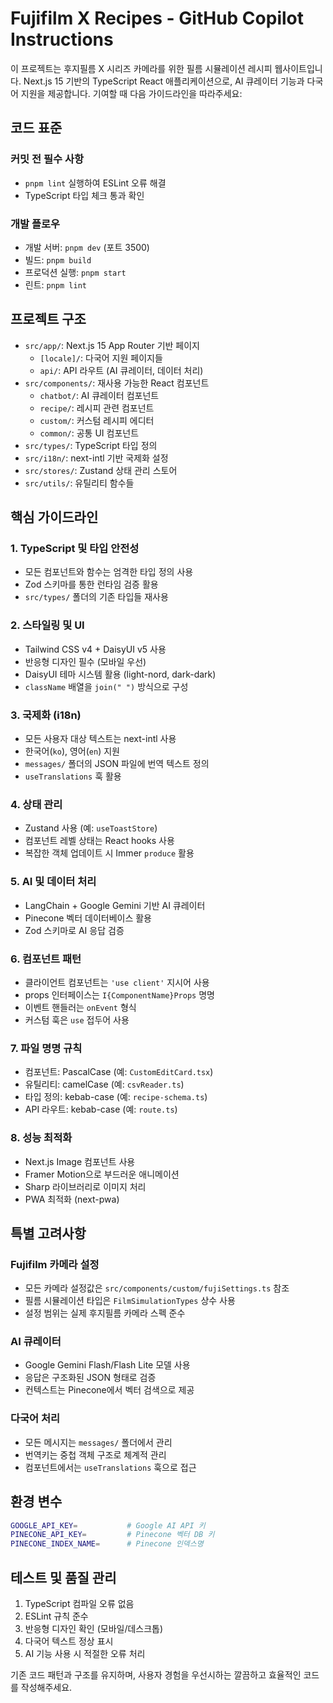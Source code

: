 # Fujifilm X Recipes - GitHub Copilot Instructions

이 프로젝트는 후지필름 X 시리즈 카메라를 위한 필름 시뮬레이션 레시피 웹사이트입니다. Next.js 15 기반의 TypeScript React 애플리케이션으로, AI 큐레이터 기능과 다국어 지원을 제공합니다. 기여할 때 다음 가이드라인을 따라주세요:

## 코드 표준

### 커밋 전 필수 사항

- `pnpm lint` 실행하여 ESLint 오류 해결
- TypeScript 타입 체크 통과 확인

### 개발 플로우

- 개발 서버: `pnpm dev` (포트 3500)
- 빌드: `pnpm build`
- 프로덕션 실행: `pnpm start`
- 린트: `pnpm lint`

## 프로젝트 구조

- `src/app/`: Next.js 15 App Router 기반 페이지
  - `[locale]/`: 다국어 지원 페이지들
  - `api/`: API 라우트 (AI 큐레이터, 데이터 처리)
- `src/components/`: 재사용 가능한 React 컴포넌트
  - `chatbot/`: AI 큐레이터 컴포넌트
  - `recipe/`: 레시피 관련 컴포넌트
  - `custom/`: 커스텀 레시피 에디터
  - `common/`: 공통 UI 컴포넌트
- `src/types/`: TypeScript 타입 정의
- `src/i18n/`: next-intl 기반 국제화 설정
- `src/stores/`: Zustand 상태 관리 스토어
- `src/utils/`: 유틸리티 함수들

## 핵심 가이드라인

### 1. TypeScript 및 타입 안전성

- 모든 컴포넌트와 함수는 엄격한 타입 정의 사용
- Zod 스키마를 통한 런타임 검증 활용
- `src/types/` 폴더의 기존 타입들 재사용

### 2. 스타일링 및 UI

- Tailwind CSS v4 + DaisyUI v5 사용
- 반응형 디자인 필수 (모바일 우선)
- DaisyUI 테마 시스템 활용 (light-nord, dark-dark)
- `className` 배열을 `join(" ")` 방식으로 구성

### 3. 국제화 (i18n)

- 모든 사용자 대상 텍스트는 next-intl 사용
- 한국어(`ko`), 영어(`en`) 지원
- `messages/` 폴더의 JSON 파일에 번역 텍스트 정의
- `useTranslations` 훅 활용

### 4. 상태 관리

- Zustand 사용 (예: `useToastStore`)
- 컴포넌트 레벨 상태는 React hooks 사용
- 복잡한 객체 업데이트 시 Immer `produce` 활용

### 5. AI 및 데이터 처리

- LangChain + Google Gemini 기반 AI 큐레이터
- Pinecone 벡터 데이터베이스 활용
- Zod 스키마로 AI 응답 검증

### 6. 컴포넌트 패턴

- 클라이언트 컴포넌트는 `'use client'` 지시어 사용
- props 인터페이스는 `I{ComponentName}Props` 명명
- 이벤트 핸들러는 `onEvent` 형식
- 커스텀 훅은 `use` 접두어 사용

### 7. 파일 명명 규칙

- 컴포넌트: PascalCase (예: `CustomEditCard.tsx`)
- 유틸리티: camelCase (예: `csvReader.ts`)
- 타입 정의: kebab-case (예: `recipe-schema.ts`)
- API 라우트: kebab-case (예: `route.ts`)

### 8. 성능 최적화

- Next.js Image 컴포넌트 사용
- Framer Motion으로 부드러운 애니메이션
- Sharp 라이브러리로 이미지 처리
- PWA 최적화 (next-pwa)

## 특별 고려사항

### Fujifilm 카메라 설정

- 모든 카메라 설정값은 `src/components/custom/fujiSettings.ts` 참조
- 필름 시뮬레이션 타입은 `FilmSimulationTypes` 상수 사용
- 설정 범위는 실제 후지필름 카메라 스펙 준수

### AI 큐레이터

- Google Gemini Flash/Flash Lite 모델 사용
- 응답은 구조화된 JSON 형태로 검증
- 컨텍스트는 Pinecone에서 벡터 검색으로 제공

### 다국어 처리

- 모든 메시지는 `messages/` 폴더에서 관리
- 번역키는 중첩 객체 구조로 체계적 관리
- 컴포넌트에서는 `useTranslations` 훅으로 접근

## 환경 변수

```bash
GOOGLE_API_KEY=           # Google AI API 키
PINECONE_API_KEY=         # Pinecone 벡터 DB 키
PINECONE_INDEX_NAME=      # Pinecone 인덱스명
```

## 테스트 및 품질 관리

1. TypeScript 컴파일 오류 없음
2. ESLint 규칙 준수
3. 반응형 디자인 확인 (모바일/데스크톱)
4. 다국어 텍스트 정상 표시
5. AI 기능 사용 시 적절한 오류 처리

기존 코드 패턴과 구조를 유지하며, 사용자 경험을 우선시하는 깔끔하고 효율적인 코드를 작성해주세요.
